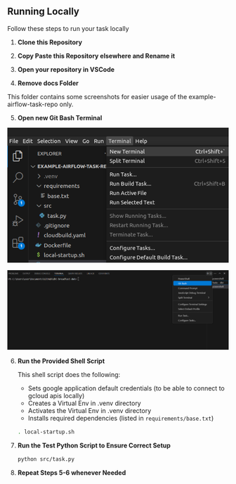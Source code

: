 ## Running Locally

Follow these steps to run your task locally

1. **Clone this Repository**

2. **Copy Paste this Repository elsewhere and Rename it**

3. **Open your repository in VSCode**

4. **Remove docs Folder**

This folder contains some screenshots for easier usage of the example-airflow-task-repo only.


5. **Open new Git Bash Terminal**

![Open New Terminal](docs/newTerminal.png)

![Select Git Bash Terminal](docs/openGitBash.png)


6. **Run the Provided Shell Script**

    This shell script does the following:
    - Sets google application default credentials (to be able to connect to gcloud apis locally)
    - Creates a Virtual Env in .venv directory 
    - Activates the Virtual Env in .venv directory
    - Installs required dependencies (listed in `requirements/base.txt`)

    ```bash
    . local-startup.sh
    ```

7.  **Run the Test Python Script to Ensure Correct Setup**

    ```bash
    python src/task.py
    ```
8. **Repeat Steps 5-6 whenever Needed**
